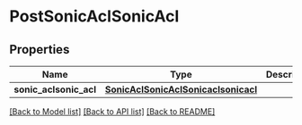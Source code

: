 # PostSonicAclSonicAcl

## Properties
Name | Type | Description | Notes
------------ | ------------- | ------------- | -------------
**sonic_aclsonic_acl** | [**SonicAclSonicAclSonicaclsonicacl**](SonicAclSonicAclSonicaclsonicacl.md) |  | [optional] 

[[Back to Model list]](../README.md#documentation-for-models) [[Back to API list]](../README.md#documentation-for-api-endpoints) [[Back to README]](../README.md)


